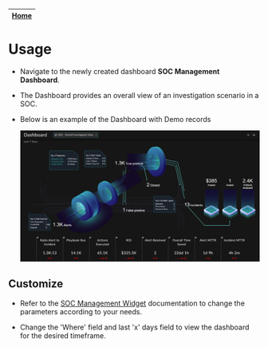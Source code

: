 | [Home](../README.md) |
|--------------------------------------------|

# Usage

- Navigate to the newly created dashboard **SOC Management Dashboard**. 
- The Dashboard provides an overall view of an investigation scenario in a SOC. 


- Below is an example of the Dashboard with Demo records

    ![SOC Management Dashboard](res/soc_mngt_dashboard.png)

## Customize
- Refer to the [SOC Management Widget](https://github.com/fortinet-fortisoar/widget-soc-management/blob/release/1.0.0/README.md) documentation to change the parameters according to your needs.

- Change the 'Where' field and last 'x' days field to view the dashboard for the desired timeframe.
